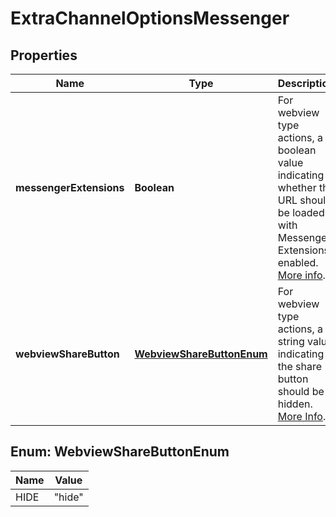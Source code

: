 

# ExtraChannelOptionsMessenger

## Properties

Name | Type | Description | Notes
------------ | ------------- | ------------- | -------------
**messengerExtensions** | **Boolean** | For webview type actions, a boolean value indicating whether the URL should be loaded with Messenger Extensions enabled. [More info](https://developers.facebook.com/docs/messenger-platform/send-api-reference/url-button). |  [optional]
**webviewShareButton** | [**WebviewShareButtonEnum**](#WebviewShareButtonEnum) | For webview type actions, a string value indicating if the share button should be hidden. [More Info](https://developers.facebook.com/docs/messenger-platform/reference/buttons/url). |  [optional]



## Enum: WebviewShareButtonEnum

Name | Value
---- | -----
HIDE | &quot;hide&quot;



